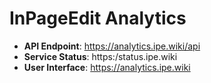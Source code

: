 # InPageEdit Analytics

- **API Endpoint**: https://analytics.ipe.wiki/api
- **Service Status**: https:/status.ipe.wiki
- **User Interface**: https://analytics.ipe.wiki
